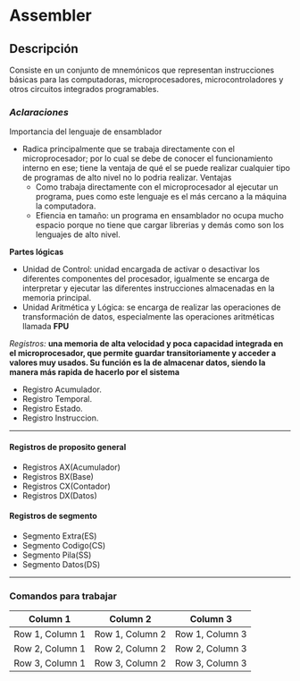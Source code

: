 # Assembler
## Descripción
Consiste en un conjunto de mnemónicos que representan instrucciones básicas para las computadoras, microprocesadores, microcontroladores 
y otros circuitos integrados programables.

### *Aclaraciones*
Importancia del lenguaje de ensamblador
* Radica principalmente que se trabaja directamente con el microprocesador; por lo cual se debe de conocer el funcionamiento interno en ese; tiene la ventaja de qué el se puede realizar cualquier tipo de programas de alto nivel no lo podria realizar.
        Ventajas
     * Como trabaja directamente con el microprocesador al ejecutar un programa, pues como este lenguaje es el más cercano a la máquina la computadora.
     * Efiencia en tamaño: un programa en ensamblador no ocupa mucho espacio porque no tiene que cargar librerias y demás como son los lenguajes de alto nivel.


**Partes lógicas**
* Unidad de Control: unidad encargada de activar o desactivar los diferentes componentes del procesador, igualmente se encarga de interpretar y ejecutar las diferentes instrucciones almacenadas en la memoria principal.
* Unidad Aritmética y Lógica: se encarga de realizar las operaciones de transformación de datos, especialmente las operaciones aritméticas llamada **FPU**

*Registros:*
**una memoria de alta velocidad y poca capacidad integrada en el microprocesador, que permite guardar transitoriamente y acceder a valores muy usados. Su función es la de almacenar datos, siendo la manera más rapida de hacerlo por el sistema**
* Registro Acumulador.
* Registro Temporal.
* Registro Estado.
* Registro Instruccion.

- - -
#### Registros de proposito general
* Registros AX(Acumulador)
* Registros BX(Base)
* Registros CX(Contador)
* Registros DX(Datos)
#### Registros de segmento
* Segmento Extra(ES)
* Segmento Codigo(CS)
* Segmento Pila(SS)
* Segmento Datos(DS)
- - - 



### **Comandos para trabajar**

| Column 1 | Column 2 | Column 3 |
| :------: | :------: | :------: |
| Row 1, Column 1 | Row 1, Column 2 | Row 1, Column 3 |
| Row 2, Column 1 | Row 2, Column 2 | Row 2, Column 3 |
| Row 3, Column 1 | Row 3, Column 2 | Row 3, Column 3 |

